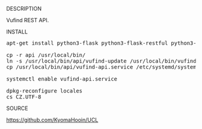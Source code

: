 
DESCRIPTION

Vufind REST API.

INSTALL
<pre>
apt-get install python3-flask python3-flask-restful python3-rrdtool

cp -r api /usr/local/bin/
ln -s /usr/local/bin/api/vufind-update /usr/local/bin/vufind-update
cp /usr/local/bin/api/vufind-api.service /etc/systemd/system/

systemctl enable vufind-api.service

dpkg-reconfigure locales
cs_CZ.UTF-8
</pre>
SOURCE

https://github.com/KyomaHooin/UCL

